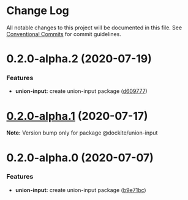 # Change Log

All notable changes to this project will be documented in this file.
See [Conventional Commits](https://conventionalcommits.org) for commit guidelines.

# 0.2.0-alpha.2 (2020-07-19)


### Features

* **union-input:** create union-input package ([d609777](https://github.com/dockite/dockite/commit/d609777f5f1e2510012d424d77553a3c2040e04d))





# [0.2.0-alpha.1](https://github.com/dockite/dockite/compare/@dockite/union-input@0.2.0-alpha.0...@dockite/union-input@0.2.0-alpha.1) (2020-07-17)

**Note:** Version bump only for package @dockite/union-input





# 0.2.0-alpha.0 (2020-07-07)


### Features

* **union-input:** create union-input package ([b9e71bc](https://github.com/dockite/dockite/commit/b9e71bc69ed01a3bb8e941c48f71eb55998c3e01))

